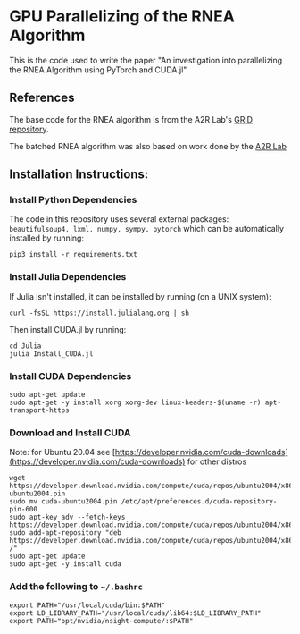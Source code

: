# GPU Parallelizing of the RNEA Algorithm

This is the code used to write the paper "An investigation into parallelizing the RNEA Algorithm using PyTorch and CUDA.jl"

## References
The base code for the RNEA algorithm is from the A2R Lab's [GRiD repository](https://github.com/A2R-Lab/GRiD).

The batched RNEA algorithm was also based on work done by the [A2R Lab](https://a2r-lab.org/)

## Installation Instructions:
### Install Python Dependencies
The code in this repository uses several external packages: ```beautifulsoup4, lxml, numpy, sympy, pytorch``` which can be automatically installed by running:
```shell
pip3 install -r requirements.txt
```

### Install Julia Dependencies
If Julia isn't installed, it can be installed by running (on a UNIX system):
```shell
curl -fsSL https://install.julialang.org | sh
```

Then install CUDA.jl by running:
```shell
cd Julia
julia Install_CUDA.jl
```

### Install CUDA Dependencies
```
sudo apt-get update
sudo apt-get -y install xorg xorg-dev linux-headers-$(uname -r) apt-transport-https
```
### Download and Install CUDA 
Note: for Ubuntu 20.04 see [https://developer.nvidia.com/cuda-downloads](https://developer.nvidia.com/cuda-downloads) for other distros
```
wget https://developer.download.nvidia.com/compute/cuda/repos/ubuntu2004/x86_64/cuda-ubuntu2004.pin
sudo mv cuda-ubuntu2004.pin /etc/apt/preferences.d/cuda-repository-pin-600
sudo apt-key adv --fetch-keys https://developer.download.nvidia.com/compute/cuda/repos/ubuntu2004/x86_64/7fa2af80.pub
sudo add-apt-repository "deb https://developer.download.nvidia.com/compute/cuda/repos/ubuntu2004/x86_64/ /"
sudo apt-get update
sudo apt-get -y install cuda
```
### Add the following to ```~/.bashrc```
```
export PATH="/usr/local/cuda/bin:$PATH"
export LD_LIBRARY_PATH="/usr/local/cuda/lib64:$LD_LIBRARY_PATH"
export PATH="opt/nvidia/nsight-compute/:$PATH"
```
